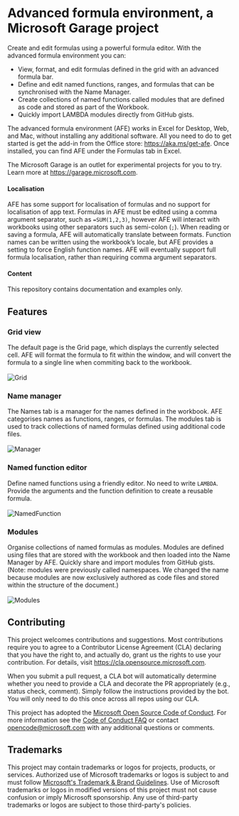 # Advanced formula environment, a Microsoft Garage project

Create and edit formulas using a powerful formula editor. With the advanced formula environment you can:
- View, format, and edit formulas defined in the grid with an advanced formula bar.
- Define and edit named functions, ranges, and formulas that can be synchronised with the Name Manager.
- Create collections of named functions called modules that are defined as code and stored as part of the Workbook.
- Quickly import LAMBDA modules directly from GitHub gists.

The advanced formula environment (AFE) works in Excel for Desktop, Web, and Mac, without installing any additional software. All you need to do to get started is get the add-in from the Office store: https://aka.ms/get-afe. Once installed, you can find AFE under the Formulas tab in Excel.

The Microsoft Garage is an outlet for experimental projects for you to try. Learn more at https://garage.microsoft.com.

#### Localisation

AFE has some support for localisation of formulas and no support for localisation of app text. Formulas in AFE must be edited using a comma argument separator, such as `=SUM(1,2,3)`, however AFE will interact with workbooks using other separators such as semi-colon (`;`). When reading or saving a formula, AFE will automatically translate between formats. Function names can be written using the workbook’s locale, but AFE provides a setting to force English function names.
AFE will eventually support full formula localisation, rather than requiring comma argument separators.

#### Content
This repository contains documentation and examples only.

## Features

### Grid view
The default page is the Grid page, which displays the currently selected cell. AFE will format the formula to fit within the window, and will convert the formula to a single line when commiting back to the workbook.
<br></br>
![Grid](https://user-images.githubusercontent.com/4489219/202216103-d8cc0f11-1054-4ab1-81c5-c5e96f097ee8.gif)


### Name manager
The Names tab is a manager for the names defined in the workbook. AFE categorises names as functions, ranges, or formulas. The modules tab is used to track collections of named formulas defined using additional code files.
<br></br>
![Manager](https://user-images.githubusercontent.com/4489219/202194080-0b0bbebb-add4-4187-86da-dd8ae486476b.gif)

### Named function editor
Define named functions using a friendly editor. No need to write `LAMBDA`. Provide the arguments and the function definition to create a reusable formula.
<br></br>
![NamedFunction](https://user-images.githubusercontent.com/4489219/202191733-5e126a7d-35b4-44dd-9e8f-f9199fcdd089.gif)

### Modules
Organise collections of named formulas as modules. Modules are defined using files that are stored with the workbook and then loaded into the Name Manager by AFE. Quickly share and import modules from GitHub gists. (Note: modules were previously called namespaces. We changed the name because modules are now exclusively authored as code files and stored within the structure of the document.)
<br></br>
![Modules](https://user-images.githubusercontent.com/4489219/202191749-92071729-6cc7-4d8b-9f74-c1e023dc7468.gif)


## Contributing

This project welcomes contributions and suggestions.  Most contributions require you to agree to a
Contributor License Agreement (CLA) declaring that you have the right to, and actually do, grant us
the rights to use your contribution. For details, visit https://cla.opensource.microsoft.com.

When you submit a pull request, a CLA bot will automatically determine whether you need to provide
a CLA and decorate the PR appropriately (e.g., status check, comment). Simply follow the instructions
provided by the bot. You will only need to do this once across all repos using our CLA.

This project has adopted the [Microsoft Open Source Code of Conduct](https://opensource.microsoft.com/codeofconduct/).
For more information see the [Code of Conduct FAQ](https://opensource.microsoft.com/codeofconduct/faq/) or
contact [opencode@microsoft.com](mailto:opencode@microsoft.com) with any additional questions or comments.

## Trademarks

This project may contain trademarks or logos for projects, products, or services. Authorized use of Microsoft 
trademarks or logos is subject to and must follow 
[Microsoft's Trademark & Brand Guidelines](https://www.microsoft.com/en-us/legal/intellectualproperty/trademarks/usage/general).
Use of Microsoft trademarks or logos in modified versions of this project must not cause confusion or imply Microsoft sponsorship.
Any use of third-party trademarks or logos are subject to those third-party's policies.
